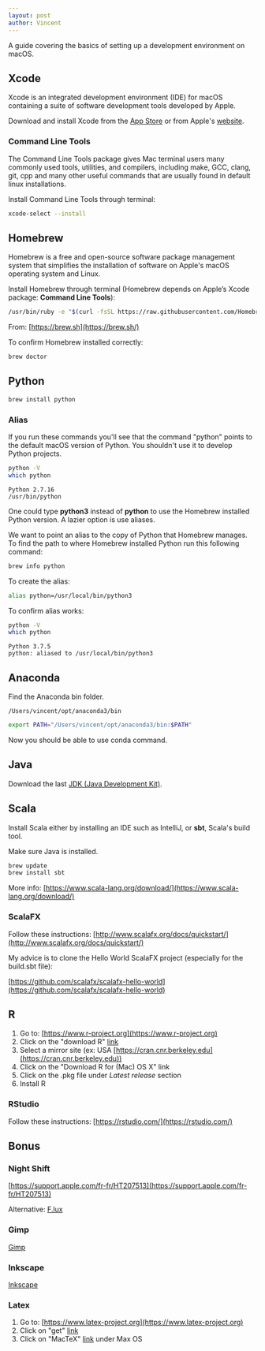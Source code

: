```yaml
---
layout: post
author: Vincent
---
```


A guide covering the basics of setting up a development environment on macOS.

## Xcode

Xcode is an integrated development environment (IDE) for macOS containing a suite of software development tools developed by Apple.

Download and install Xcode from the [App Store](https://apps.apple.com/fr/app/xcode/id497799835?mt=12) or from Apple's [website](https://developer.apple.com/xcode/).

### Command Line Tools

The Command Line Tools package gives Mac terminal users many commonly used tools, utilities, and compilers, including make, GCC, clang, git, cpp and many other useful commands that are usually found in default linux installations.

Install Command Line Tools through terminal:

```bash
xcode-select --install
```

## Homebrew

Homebrew is a free and open-source software package management system that simplifies the installation of software on Apple's macOS operating system and Linux.

Install Homebrew through terminal (Homebrew depends on Apple’s Xcode package: **Command Line Tools**):

```bash
/usr/bin/ruby -e "$(curl -fsSL https://raw.githubusercontent.com/Homebrew/install/master/install)"
```

From: [https://brew.sh](https://brew.sh/)

To confirm Homebrew installed correctly:

```bash
brew doctor
```

## Python

```bash
brew install python
```

### Alias

If you run these commands you'll see that the command "python" points to the default macOS version of Python. You shouldn't use it to develop Python projects.

```bash
python -V
which python
```
```
Python 2.7.16
/usr/bin/python
```

One could type **python3** instead of **python** to use the Homebrew installed Python version. A lazier option is use aliases.

We want to point an alias to the copy of Python that Homebrew manages. To find the path to where Homebrew installed Python run this following command:

```bash
brew info python
```

To create the alias:

```bash
alias python=/usr/local/bin/python3
```

To confirm alias works:

```bash
python -V
which python
```
```
Python 3.7.5
python: aliased to /usr/local/bin/python3
```

## Anaconda

Find the Anaconda bin folder.

```
/Users/vincent/opt/anaconda3/bin
```
```bash
export PATH="/Users/vincent/opt/anaconda3/bin:$PATH"
```

Now you should be able to use conda command.

## Java

Download the last [JDK (Java Development Kit)](https://www.oracle.com/technetwork/java/javase/downloads/index.html).

## Scala

Install Scala either by installing an IDE such as IntelliJ, or **sbt**, Scala's build tool.

Make sure Java is installed.

```bash
brew update
brew install sbt
```

More info: [https://www.scala-lang.org/download/](https://www.scala-lang.org/download/)

### ScalaFX

Follow these instructions: [http://www.scalafx.org/docs/quickstart/](http://www.scalafx.org/docs/quickstart/)

My advice is to clone the Hello World ScalaFX project (especially for the build.sbt file):

[https://github.com/scalafx/scalafx-hello-world](https://github.com/scalafx/scalafx-hello-world)

## R

1. Go to: [https://www.r-project.org](https://www.r-project.org)
2. Click on the "download R" [link](https://cran.r-project.org/mirrors.html)
3. Select a mirror site (ex: USA [https://cran.cnr.berkeley.edu](https://cran.cnr.berkeley.edu))
4. Click on the "Download R for (Mac) OS X" link
5. Click on the .pkg file under *Latest release* section
6. Install R

### RStudio

Follow these instructions: [https://rstudio.com/](https://rstudio.com/)

## Bonus

### Night Shift

[https://support.apple.com/fr-fr/HT207513](https://support.apple.com/fr-fr/HT207513)

Alternative: [F.lux](https://justgetflux.com)

### Gimp

[Gimp](https://www.gimp.org/downloads)

### Inkscape

[Inkscape](https://inkscape.org)

### Latex

1. Go to: [https://www.latex-project.org](https://www.latex-project.org)
2. Click on "get" [link](https://www.latex-project.org/get/)
3. Click on "MacTeX" [link](http://www.tug.org/mactex/mactex-download.html) under Max OS
